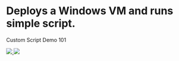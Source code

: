 # Deploys a Windows VM and runs simple script.
Custom Script Demo 101

<a href="https://portal.azure.com/#create/Microsoft.Template/uri/https%3A%2F%2Fraw.githubusercontent.com%2Fneilpeterson%2Fnepeters-azure-templates%2Fmaster%2Fwindows-custom-script-simple%2Fazuredeploy.json" target="_blank">
    <img src="http://azuredeploy.net/deploybutton.png"/>
</a>
<a href="http://armviz.io/#/?load=https%3A%2F%2Fraw.githubusercontent.com%2Fneilpeterson%2Fnepeters-azure-templates%2Fmaster%2Fwindows-custom-script-simple%2Fazuredeploy.json" target="_blank">
    <img src="http://armviz.io/visualizebutton.png"/>
</a>
